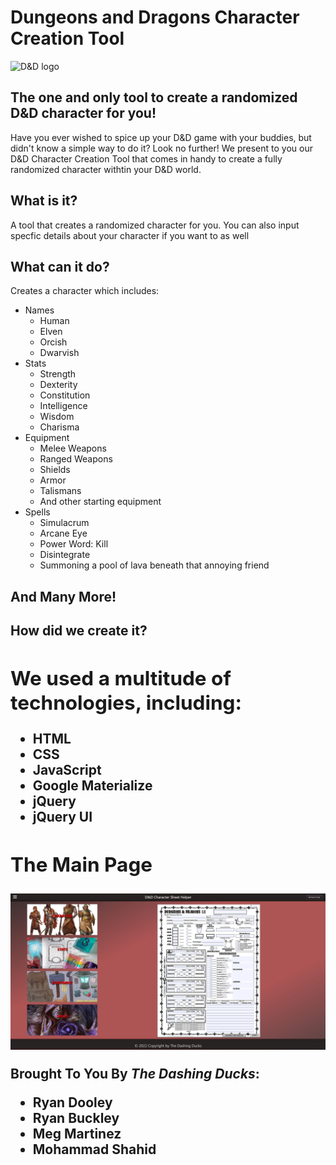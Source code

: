<h1> Dungeons and Dragons Character Creation Tool </h1>

![D&D logo](https://user-images.githubusercontent.com/105463287/177435190-5c7caf06-c92f-479a-9775-8c8d8ef5bb4b.png)

<h2> The one and only tool to create a randomized D&D character for you! </h2>

Have you ever wished to spice up your D&D game with your buddies, but didn't know a simple way to do it? Look no further! We present to you our D&D Character Creation Tool that comes in handy to create a fully randomized character withtin your D&D world.

<h2> What is it? </h2>

A tool that creates a randomized character for you. You can also input specfic details about your character if you want to as well

<h2> What can it do? </h2>

Creates a character which includes:

-   Names
    -   Human
    -   Elven
    -   Orcish
    -   Dwarvish
-   Stats
    -   Strength
    -   Dexterity
    -   Constitution
    -   Intelligence
    -   Wisdom
    -   Charisma
-   Equipment
    -   Melee Weapons
    -   Ranged Weapons
    -   Shields
    -   Armor
    -   Talismans
    -   And other starting equipment
-   Spells
    -   Simulacrum
    -   Arcane Eye
    -   Power Word: Kill
    -   Disintegrate
    -   Summoning a pool of lava beneath that annoying friend

<h2> And Many More! </h2>

<h2> How did we create it? <h/2>

<h2> We used a multitude of technologies, including: </h2>

-   HTML
-   CSS
-   JavaScript
-   Google Materialize
-   jQuery
-   jQuery UI

<h2> The Main Page </h2>

<img src="./assets/images/indexScreenShot.jpeg" alt="overall display of homepage" />

Brought To You By _The Dashing Ducks_:

-   Ryan Dooley
-   Ryan Buckley
-   Meg Martinez
-   Mohammad Shahid
